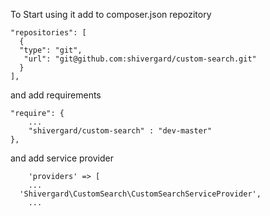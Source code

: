 To Start using it add to composer.json repozitory

    "repositories": [
      {
      "type": "git",
       "url": "git@github.com:shivergard/custom-search.git"
      }
    ],

and add requirements

	"require": {
		...
        "shivergard/custom-search" : "dev-master" 
    },

and add service provider

		'providers' => [
		...
      'Shivergard\CustomSearch\CustomSearchServiceProvider',
		...